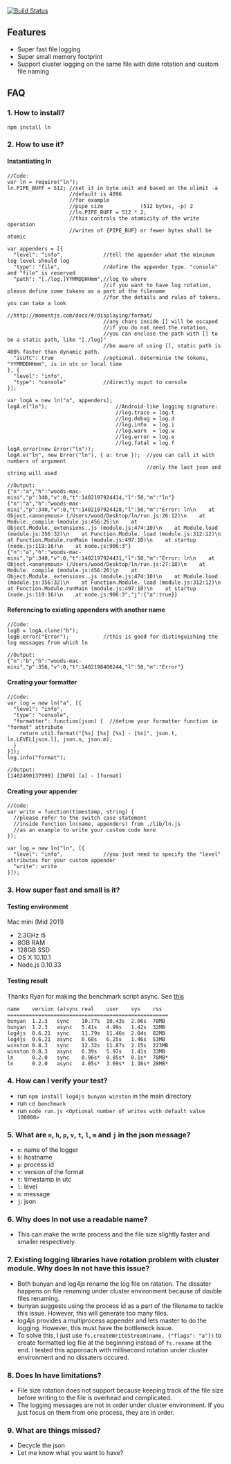 [![Build Status](https://travis-ci.org/wood1986/ln.svg?branch=master)](https://travis-ci.org/wood1986/ln)

## Features

* Super fast file logging
* Super small memory footprint
* Support cluster logging on the same file with date rotation and custom file naming

## FAQ

### 1. How to install?

    npm install ln

### 2. How to use it?

#### Instantiating ln

    //Code:
    var ln = require("ln");
    ln.PIPE_BUFF = 512; //set it in byte unit and based on the ulimit -a
                        //default is 4096
                        //for example
                        //pipe size            (512 bytes, -p) 2
                        //ln.PIPE_BUFF = 512 * 2;
                        //this controls the atomicity of the write operation
                        //writes of {PIPE_BUF} or fewer bytes shall be atomic

    var appenders = [{
      "level": "info",             //tell the appender what the minimum log level should log
      "type": "file",              //define the appender type. "console" and "file" is reserved
      "path": "[./log.]YYMMDDHHmm",//log to where
                                   //if you want to have log rotation, please define some tokens as a part of the filename
                                   //for the details and rules of tokens, you can take a look
                                   //http://momentjs.com/docs/#/displaying/format/
                                   //any chars inside [] will be escaped
                                   //if you do not need the rotation,
                                   //you can enclose the path with [] to be a static path, like "[./log]"
                                   //be aware of using [], static path is 400% faster than dynamic path.
      "isUTC": true                //optional. determinie the tokens, "YYMMDDHHmm", is in utc or local time
    }, {
      "level": "info",
      "type": "console"            //directly ouput to console
    }];

    var logA = new ln("a", appenders);
    logA.e("ln");                      //Android-like logging signature:
                                       //log.trace = log.t
                                       //log.debug = log.d
                                       //log.info  = log.i
                                       //log.warn  = log.w
                                       //log.error = log.e
                                       //log.fatal = log.f
    logA.error(new Error("ln"));
    logA.e("ln", new Error("ln"), { a: true });  //you can call it with numbers of argument
                                                 //only the last json and string will used
    
    //Output:
    {"n":"a","h":"woods-mac-mini","p":340,"v":0,"t":1402197924414,"l":50,"m":"ln"}
    {"n":"a","h":"woods-mac-mini","p":340,"v":0,"t":1402197924428,"l":50,"m":"Error: ln\n    at Object.<anonymous> (/Users/wood/Desktop/ln/run.js:26:12)\n    at Module._compile (module.js:456:26)\n    at Object.Module._extensions..js (module.js:474:10)\n    at Module.load (module.js:356:32)\n    at Function.Module._load (module.js:312:12)\n    at Function.Module.runMain (module.js:497:10)\n    at startup (node.js:119:16)\n    at node.js:906:3"}
    {"n":"a","h":"woods-mac-mini","p":340,"v":0,"t":1402197924431,"l":50,"m":"Error: ln\n    at Object.<anonymous> (/Users/wood/Desktop/ln/run.js:27:18)\n    at Module._compile (module.js:456:26)\n    at Object.Module._extensions..js (module.js:474:10)\n    at Module.load (module.js:356:32)\n    at Function.Module._load (module.js:312:12)\n    at Function.Module.runMain (module.js:497:10)\n    at startup (node.js:119:16)\n    at node.js:906:3","j":{"a":true}}

#### Referencing to existing appenders with another name

    //Code:
    logB = logA.clone("b");
    logB.error("Error");           //this is good for distinguishing the log messages from which ln

    //Output:
    {"n":"b","h":"woods-mac-mini","p":356,"v":0,"t":1402198400244,"l":50,"m":"Error"}

#### Creating your formatter

    //Code:
    var log = new ln("a", [{
      "level": "info",
      "type": "console",
      "formatter": function(json) {  //define your formatter function in "format" attribute
        return util.format("[%s] [%s] [%s] - [%s]", json.t, ln.LEVEL[json.l], json.n, json.m);
      }
    }]);
    log.info("format");

    //Output:
    [1402490137999] [INFO] [a] - [format]

#### Creating your appender

    //Code:
    var write = function(timestamp, string) {
      //please refer to the switch case statement
      //inside function ln(name, appenders) from ./lib/ln.js
      //as an example to write your custom code here
    });

    var log = new ln("ln", [{
      "level": "info",             //you just need to specify the "level" attributes for your custom appender
      "write": write
    }]);


### 3. How super fast and small is it?

#### Testing environment

Mac mini (Mid 2011)

* 2.3GHz i5
* 8GB RAM
* 128GB SSD
* OS X 10.10.1
* Node.js 0.10.33

#### Testing result

Thanks Ryan for making the benchmark script async. See [this](https://github.com/wood1986/ln/pull/3)

    name    version (a)sync real    user    sys    rss
    ====================================================
    bunyan  1.2.3   sync    10.77s  10.43s  2.06s  78MB
    bunyan  1.2.3   async   5.41s   4.99s   1.42s  32MB
    log4js  0.6.21  sync    11.79s  11.46s  2.04s  82MB
    log4js  0.6.21  async   6.68s   6.25s   1.46s  53MB
    winston 0.8.3   sync    12.32s  11.87s  2.15s  223MB
    winston 0.8.3   async   6.39s   5.97s   1.41s  33MB
    ln      0.2.0   sync    0.96s*  0.85s*  0.1s*  78MB*
    ln      0.2.0   async   4.05s*  3.69s*  1.36s* 28MB*


### 4. How can I verify your test?

* run `npm install log4js bunyan winston` in the main directory
* run `cd benchmark`
* run `node run.js <Optional number of writes with default value 100000>`

### 5. What are `n`, `h`, `p`, `v`, `t`, `l`, `m` and `j` in the json message?

* `n`: name of the logger
* `h`: hostname
* `p`: process id
* `v`: version of the format
* `t`: timestamp in utc
* `l`: level
* `m`: message
* `j`: json

### 6. Why does ln not use a readable name?

* This can make the write process and the file size slightly faster and smaller respectively.

### 7. Existing logging libraries have rotation problem with cluster module. Why does ln not have this issue?

* Both bunyan and log4js rename the log file on ratation. The dissater happens on file renaming under cluster environment because of double files renaming.
* bunyan suggests using the process id as a part of the filename to tackle this issue. However, this will generate too many files.
* log4js provides a multiprocess appender and lets master to do the logging. However, this must have the bottleneck issue.
* To solve this, I just use `fs.createWriteStream(name, {"flags": "a"})` to create formatted log file at the beginning instead of `fs.rename` at the end. I tested this apporoach with millisecond rotation under cluster environment and no dissaters occured.

### 8. Does ln have limitations?

* File size rotation does not support because keeping track of the file size before writing to the file is overhead and complicated.
* The logging messages are not in order under cluster environment. If you just focus on them from one process, they are in order.

### 9. What are things missed?

* Decycle the json
* Let me know what you want to have?
